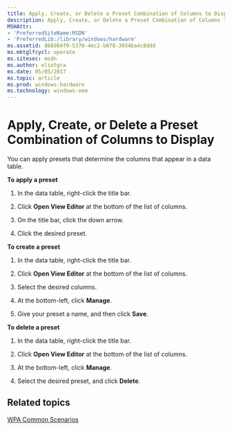 ```yaml
---
title: Apply, Create, or Delete a Preset Combination of Columns to Display
description: Apply, Create, or Delete a Preset Combination of Columns to Display
MSHAttr:
- 'PreferredSiteName:MSDN'
- 'PreferredLib:/library/windows/hardware'
ms.assetid: 866984f9-5370-4ec2-b078-3034ba4c8ddd
ms.mktglfcycl: operate
ms.sitesec: msdn
ms.author: eliotgra
ms.date: 05/05/2017
ms.topic: article
ms.prod: windows-hardware
ms.technology: windows-oem
---
```


# Apply, Create, or Delete a Preset Combination of Columns to Display


You can apply presets that determine the columns that appear in a data table.

**To apply a preset**

1.  In the data table, right-click the title bar.

2.  Click **Open View Editor** at the bottom of the list of columns.

3.  On the title bar, click the down arrow.

4.  Click the desired preset.

**To create a preset**

1.  In the data table, right-click the title bar.

2.  Click **Open View Editor** at the bottom of the list of columns.

3.  Select the desired columns.

4.  At the bottom-left, click **Manage**.

5.  Give your preset a name, and then click **Save**.

**To delete a preset**

1.  In the data table, right-click the title bar.

2.  Click **Open View Editor** at the bottom of the list of columns.

3.  At the bottom-left, click **Manage**.

4.  Select the desired preset, and click **Delete**.

## Related topics


[WPA Common Scenarios](windows-performance-analyzer-common-scenarios.md)

 

 







